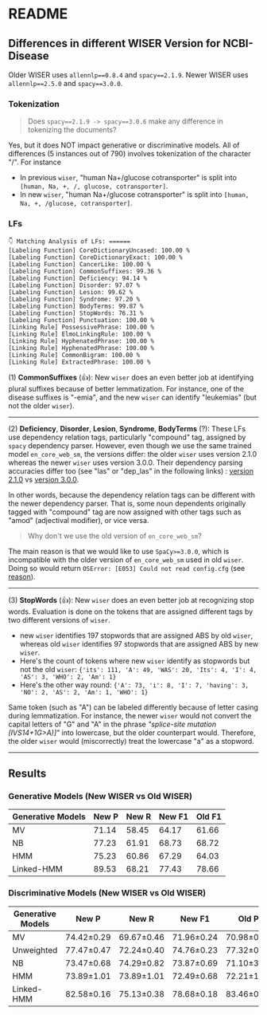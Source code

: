 # README

## Differences in different WISER Version for NCBI-Disease

Older WISER uses `allennlp==0.8.4` and `spacy==2.1.9`. Newer WISER uses `allennlp==2.5.0` and `spacy==3.0.0`.

### Tokenization
> Does `spacy==2.1.9 -> spacy==3.0.6` make any difference in tokenizing the documents?

Yes, but it does NOT impact generative or discriminative models. All of differences (5 instances out of 790) involves tokenization of the character "/". For instance

- In previous `wiser`, "human Na+/glucose cotransporter" is split into `[human, Na, +, /, glucose, cotransporter]`.
- In new `wiser`, "human Na+/glucose cotransporter" is split into `[human, Na, +, /glucose, cotransporter]`.


### LFs
```
👇 Matching Analysis of LFs: ======
[Labeling Function] CoreDictionaryUncased: 100.00 %
[Labeling Function] CoreDictionaryExact: 100.00 %
[Labeling Function] CancerLike: 100.00 %
[Labeling Function] CommonSuffixes: 99.36 %
[Labeling Function] Deficiency: 94.14 %
[Labeling Function] Disorder: 97.07 %
[Labeling Function] Lesion: 99.62 %
[Labeling Function] Syndrome: 97.20 %
[Labeling Function] BodyTerms: 99.87 %
[Labeling Function] StopWords: 76.31 %
[Labeling Function] Punctuation: 100.00 %
[Linking Rule] PossessivePhrase: 100.00 %
[Linking Rule] ElmoLinkingRule: 100.00 %
[Linking Rule] HyphenatedPhrase: 100.00 %
[Linking Rule] HyphenatedPhrase: 100.00 %
[Linking Rule] CommonBigram: 100.00 %
[Linking Rule] ExtractedPhrase: 100.00 %
```

(1) **CommonSuffixes** (👍): New `wiser` does an even better job at identifying plural suffixes because of better lemmatization. For instance, one of the disease suffixes is "-emia", and the new `wiser` can identify "leukemias" (but not the older `wiser`).

---

(2) **Deficiency**, **Disorder**, **Lesion**, **Syndrome**, **BodyTerms** (?): These LFs use dependency relation tags, particularly "compound" tag, assigned by `spacy` dependency parser. However, even though we use the same trained model `en_core_web_sm`, the versions differ: the older `wiser` uses version 2.1.0 whereas the newer `wiser` uses version 3.0.0. Their dependency parsing accuracies differ too (see "las" or "dep_las" in the following links) : [version 2.1.0](https://github.com/explosion/spacy-models/commit/8e402718f565d115a51b25c91a402139f71546e6) vs [version 3.0.0](https://github.com/explosion/spacy-models/commit/98dbe8238120bb079d318fadd8f924992d2569c4). 

In other words, because the dependency relation tags can be different with the newer dependency parser. That is, some noun dependents originally tagged with "compound" tag are now assigned with other tags such as "amod" (adjectival modifier), or vice versa. 

> Why don't we use the old version of `en_core_web_sm`?

The main reason is that we would like to use `SpaCy>=3.0.0`, which is incompatible with the older version of `en_core_web_sm` used in old `wiser`. Doing so would return `OSError: [E053] Could not read config.cfg` (see [reason](https://github.com/explosion/spaCy/issues/7453)).

---

(3) **StopWords** (👍): New `wiser` does an even better job at recognizing stop words. Evaluation is done on the tokens that are assigned different tags by two different versions of `wiser`. 

- new `wiser` identifies 197 stopwords that are assigned ABS by old `wiser`, whereas old `wiser` identifies 97 stopwords that are assigned ABS by new `wiser`. 
- Here's the count of tokens where new `wiser` identify as stopwords but not the old `wiser`: `{'its': 111, 'A': 49, 'WAS': 20, 'Its': 4, 'I': 4, 'AS': 3, 'WHO': 2, 'Am': 1}`
- Here's the other way round: `{'A': 73, 'i': 8, 'I': 7, 'having': 3, 'NO': 2, 'AS': 2, 'Am': 1, 'WHO': 1}`

Same token (such as "A") can be labeled differently because of letter casing during lemmatization. For instance, the newer `wiser` would not convert the capital letters of "G" and "A" in the phrase *"splice-site mutation [IVS14+1G>A)]"* into lowercase, but the older counterpart would. Therefore, the older `wiser` would (miscorrectly) treat the lowercase "a" as a stopword.

---
## Results

### Generative Models (New WISER vs Old WISER)
| Generative Models | New P | New R | New F1 | Old F1 |
| --- | --- | --- | --- | --- | 
| MV | 71.14 | 58.45 | 64.17 | 61.66 |
| NB | 77.23 | 61.91 | 68.73 | 68.72 |
| HMM | 75.23 | 60.86 | 67.29 | 64.03 |
| Linked-HMM | 89.53 | 68.21 |77.43 | 78.66 | 


### Discriminative Models (New WISER vs Old WISER)
| Generative Models | New P | New R | New F1 | Old P | Old R | Old F1 |
| --- | --- | --- | --- | --- | --- | --- | 
| MV | 74.42±0.29 | 69.67±0.46 | 71.96±0.24 | 70.98±0.99 | 71.72±4.27 | 71.31±2.42 |
| Unweighted | 77.47±0.47 | 72.24±0.40 | 74.76±0.23 | 77.32±0.97 | 73.59±2.52 | 75.39±1.29 |
| NB | 73.47±0.68 | 74.29±0.82 | 73.87±0.69 | 71.10±3.40 | 76.00±2.04 | 73.41±1.73 |
| HMM | 73.89±1.01 | 73.89±1.01 | 72.49±0.68 | 72.21±1.68 | 70.54±2.07 | 71.35±1.60 |
| Linked-HMM | 82.58±0.16 | 75.13±0.38 | 78.68±0.18 | 83.46±0.52 | 75.05±0.69 | 79.03±0.35 |
